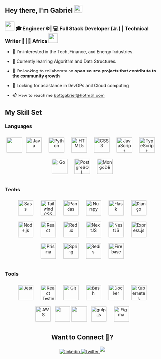 <h2 align="left"> Hey there, I'm Gabriel <img src="https://media.giphy.com/media/hvRJCLFzcasrR4ia7z/giphy.gif" width="25px"> </h2>
<div align="left">
<h3><img src="https://media.giphy.com/media/WUlplcMpOCEmTGBtBW/giphy.gif" width="30"> 🎓 Engineer ⚙️| 💻 Full Stack Developer (Jr.) | Technical Writer 📝 |📍 Africa <img src="https://media.giphy.com/media/WUlplcMpOCEmTGBtBW/giphy.gif" width="30"></h3>
</div>

- 👀 I’m interested in the Tech, Finance, and Energy Industries.

- 🌱 Currently learning Algorithm and Data Structures.

- 💞️ I’m looking to collaborate on **open source projects that contribute to the community growth**

- 🤔 Looking for assistance in DevOPs and Cloud computing

- 📫 How to reach me bottgabriel@hotmail.com

## <div align="left"> My Skill Set </div>
<h3 align = "left">Languages</h3>
<div align="center">
<a href="https://www.mathworks.com" target="_blank"><img src="https://cdn.jsdelivr.net/gh/devicons/devicon/icons/matlab/matlab-original.svg" height="50" /></a>
<a href="https://www.java.com/" target="_blank"><img style="margin: 10px" src="https://profilinator.rishav.dev/skills-assets/java-original-wordmark.svg" alt="Java" height="50" /></a>
<a href="https://www.python.org/" target="_blank"><img style="margin: 10px" src="https://profilinator.rishav.dev/skills-assets/python-original.svg" alt="Python" height="50" /></a>
<a href="https://en.wikipedia.org/wiki/HTML5" target="_blank"><img style="margin: 10px" src="https://profilinator.rishav.dev/skills-assets/html5-original-wordmark.svg" alt="HTML5" height="50" /></a>  
<a href="https://www.w3schools.com/css/" target="_blank"><img style="margin: 10px" src="https://profilinator.rishav.dev/skills-assets/css3-original-wordmark.svg" alt="CSS3" height="50" /></a>  
<a href="https://www.javascript.com/" target="_blank"><img style="margin: 10px" src="https://profilinator.rishav.dev/skills-assets/javascript-original.svg" alt="JavaScript" height="50" /></a>
<a href="https://www.typescriptlang.org/" target="_blank"><img style="margin: 10px" src="https://profilinator.rishav.dev/skills-assets/typescript-original.svg" alt="TypeScript" height="50" /></a>
<a href="https://go.dev/" target="_blank"><img style="margin: 10px" src="https://profilinator.rishav.dev/skills-assets/go-original.svg" alt="Go" height="50" /></a>  
<a href="https://www.postgresql.org/" target="_blank"><img style="margin: 10px" src="https://profilinator.rishav.dev/skills-assets/postgresql-original-wordmark.svg" alt="PostgreSQL" height="50" /></a>
<a href="https://www.mongodb.com/" target="_blank"><img style="margin: 10px" src="https://profilinator.rishav.dev/skills-assets/mongodb-original-wordmark.svg" alt="MongoDB" height="50" /></a> 
</div>

## <h3 align="left">Techs</h3>
<div align="center">
<a href="https://sass-lang.com/" target="_blank"><img style="margin: 10px" src="https://profilinator.rishav.dev/skills-assets/sass-original.svg" alt="Sass" height="50" /></a>  
<a href="https://www.tailwindcss.com/" target="_blank"><img style="margin: 10px" src="https://profilinator.rishav.dev/skills-assets/tailwindcss.svg" alt="Tailwind CSS" height="50" /></a>
<a href="https://pandas.pydata.org" target="_blank"><img style="margin: 10px" src="https://cdn.jsdelivr.net/gh/devicons/devicon/icons/pandas/pandas-original-wordmark.svg" alt="Pandas" height="50" /></a>
<a href="https://numpy.org" target="_blank"><img style="margin: 10px" src="https://cdn.jsdelivr.net/gh/devicons/devicon/icons/numpy/numpy-original.svg" alt="Numpy" height="50" /></a>
<a href="https://flask.palletsprojects.com/" target="_blank"><img style="margin: 10px" src="https://profilinator.rishav.dev/skills-assets/flask.png" alt="Flask" height="50" /></a>
<a href="https://www.djangoproject.com/" target="_blank"><img style="margin: 10px" src="https://profilinator.rishav.dev/skills-assets/django-original.svg" alt="Django" height="50" /></a>
<a href="https://nodejs.org/" target="_blank"><img style="margin: 10px" src="https://profilinator.rishav.dev/skills-assets/nodejs-original-wordmark.svg" alt="Node.js" height="50" /></a>
<a href="https://reactjs.org/" target="_blank"><img style="margin: 10px" src="https://profilinator.rishav.dev/skills-assets/react-original-wordmark.svg" alt="React" height="50" /></a>
 <a href="https://redux.js.org/" target="_blank"><img style="margin: 10px" src="https://profilinator.rishav.dev/skills-assets/redux-original.svg" alt="Redux" height="50" /></a>
<a href="https://nextjs.org/" target="_blank"><img style="margin: 10px" src="https://profilinator.rishav.dev/skills-assets/nextjs.png" alt="NextJS" height="50" /></a>
 <a href="https://nestjs.com/" target="_blank"><img style="margin: 10px" src="https://profilinator.rishav.dev/skills-assets/nestjs.svg" alt="NestJS" height="50" /></a>  
<a href="https://expressjs.com/" target="_blank"><img style="margin: 10px" src="https://profilinator.rishav.dev/skills-assets/express-original-wordmark.svg" alt="Express.js" height="50" /></a>
<a href="https://www.prisma.io/" target="_blank"><img style="margin: 10px" src="https://profilinator.rishav.dev/skills-assets/prisma.png" alt="Prisma" height="50" /></a>
<a href="https://docs.spring.io/spring-framework/docs/3.0.x/reference/expressions.html#:~:text=The%20Spring%20Expression%20Language%20(SpEL,and%20basic%20string%20templating%20functionality." target="_blank"><img style="margin: 10px" src="https://profilinator.rishav.dev/skills-assets/springio-icon.svg" alt="Spring" height="50" /></a>
<a href="https://redis.io/" target="_blank"><img style="margin: 10px" src="https://profilinator.rishav.dev/skills-assets/redis-original-wordmark.svg" alt="Redis" height="50" /></a>
<a href="https://firebase.google.com/" target="_blank"><img style="margin: 10px" src="https://profilinator.rishav.dev/skills-assets/firebase.png" alt="Firebase" height="50" /></a>
</div>

## <h3 align="left">Tools</h3>
<div align="center">
<a href="https://www.jestjs.io/" target="_blank"><img style="margin: 10px" src="https://profilinator.rishav.dev/skills-assets/jest.svg" alt="Jest" height="50" /></a> 
<a href="https://testing-library.com" target="_blank"><img style="margin: 10px" src="https://testing-library.com/img/octopus-64x64.png" alt="React Testing Library" height="50" /></a>
<a href="https://github.com/Cwei0" target="_blank"><img style="margin: 10px" src="https://profilinator.rishav.dev/skills-assets/git-scm-icon.svg" alt="Git" height="50" /></a>    
<a href="https://www.gnu.org/software/bash/" target="_blank"><img style="margin: 10px" src="https://profilinator.rishav.dev/skills-assets/gnu_bash-icon.svg" alt="Bash" height="50" /></a> 
<a href="https://www.docker.com/" target="_blank"><img style="margin: 10px" src="https://profilinator.rishav.dev/skills-assets/docker-original-wordmark.svg" alt="Docker" height="50" /></a>
<a href="https://kubernetes.io/" target="_blank"><img style="margin: 10px" src="https://profilinator.rishav.dev/skills-assets/kubernetes-icon.svg" alt="Kubernetes" height="50" /></a>
<a href="https://aws.amazon.com/" target="_blank"><img style="margin: 10px" src="https://profilinator.rishav.dev/skills-assets/amazonwebservices-original-wordmark.svg" alt="AWS" height="50" /></a> 
<a href="https://www.npmjs.com" target="_blank"><img src="https://cdn.jsdelivr.net/gh/devicons/devicon/icons/npm/npm-original-wordmark.svg" height="50"/></a>
<a href="https://yarnpkg.com" target="_blank"><img src="https://cdn.jsdelivr.net/gh/devicons/devicon/icons/yarn/yarn-original.svg"
height="50"/></a>
<a href="https://vitejs.dev" target="_blank"><img style="margin: 10px" src="https://vitejs.dev/logo.svg" alt="gulp.js" height="50" /></a> 
<a href="https://www.figma.com/" target="_blank"><img style="margin: 10px" src="https://profilinator.rishav.dev/skills-assets/figma-icon.svg" alt="Figma" height="50" /></a> 
</div>

## <div align="center"> Want to Connect 🤗? </div>
<div align="center">
<a href="https://www.linkedin.com/in/bott-g-3a7420244/" target="_blank">
<img src=https://img.shields.io/badge/linkedin-%231E77B5.svg?&style=for-the-badge&logo=linkedin&logoColor=white alt=linkedin style="margin-bottom: 5px;" />
<a href="https://twitter.com/ksg_pam" target="_blank">
<img src=https://img.shields.io/badge/twitter-%2300acee.svg?&style=for-the-badge&logo=twitter&logoColor=white alt=twitter style="margin-bottom: 5px;" />
<a href="https://open.spotify.com/user/31ujojyeml2qxmgqjxi5tknxczzi?si=W-nBkEodRCKNJbmDibTanw" target="_blank">
<img src=https://img.shields.io/badge/Spotify-1ED760?&style=for-the-badge&logo=spotify&logoColor=white style="margin-bottom: 5px;" />
</div>

<!---
Cwei0/Cwei0 is a ✨ special ✨ repository because its `README.md` (this file) appears on your GitHub profile.
You can click the Preview link to take a look at your changes.
--->
